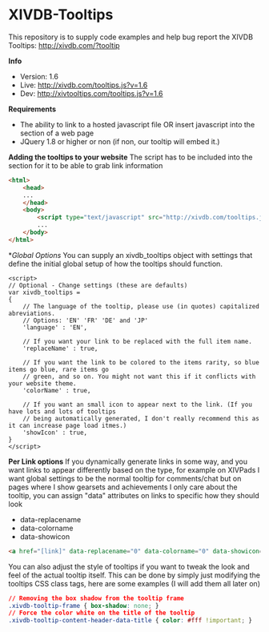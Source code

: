 XIVDB-Tooltips
==============

This repository is to supply code examples and help bug report the XIVDB Tooltips: http://xivdb.com/?tooltip

**Info**
- Version: 1.6
- Live: http://xivdb.com/tooltips.js?v=1.6
- Dev: http://xivtooltips.com/tooltips.js?v=1.6

**Requirements**
- The ability to link to a hosted javascript file OR insert javascript into the <body> section of a web page
- JQuery 1.8 or higher or non (if non, our tooltip will embed it.)

**Adding the tooltips to your website**
The script has to be included into the <body> section for it to be able to grab link information

```HTML
<html>
	<head>
	...
	</head>
	<body>
		<script type="text/javascript" src="http://xivdb.com/tooltips.js?v=1.6"></script>
		...
	</body>
</html>
```

**Global Options*
You can supply an xivdb_tooltips object with settings that define the initial global setup of how the tooltips should function.

```JS
<script>
// Optional - Change settings (these are defaults)
var xivdb_tooltips =
{
	// The language of the tooltip, please use (in quotes) capitalized abreviations. 
	// Options: 'EN' 'FR' 'DE' and 'JP'
	'language' : 'EN',
	
	// If you want your link to be replaced with the full item name.
	'replaceName' : true,
	
	// If you want the link to be colored to the items rarity, so blue items go blue, rare items go 
	// green, and so on. You might not want this if it conflicts with your website theme.
	'colorName' : true,
	
	// If you want an small icon to appear next to the link. (If you have lots and lots of tooltips
	// being automatically generated, I don't really recommend this as it can increase page load itmes.)
	'showIcon' : true,
}
</script>
```

**Per Link options**
If you dynamically generate links in some way, and you want links to appear differently based on the type, for example on XIVPads I want global settings to be the normal tooltip for comments/chat but on pages where I show gearsets and achievements I only care about the tooltip, you can assign "data" attributes on links to specific how they should look
- data-replacename
- data-colorname
- data-showicon

```HTML
<a href="[link]" data-replacename="0" data-colorname="0" data-showicon="0" >hello world</a>
```

You can also adjust the style of tooltips if you want to tweak the look and feel of the actual tooltip itself. This can be done by simply just modifying the tooltips CSS class tags, here are some examples (I will add them all later on)
```CSS
// Removing the box shadow from the tooltip frame
.xivdb-tooltip-frame { box-shadow: none; }
// Force the color white on the title of the tooltip
.xivdb-tooltip-content-header-data-title { color: #fff !important; }
```



